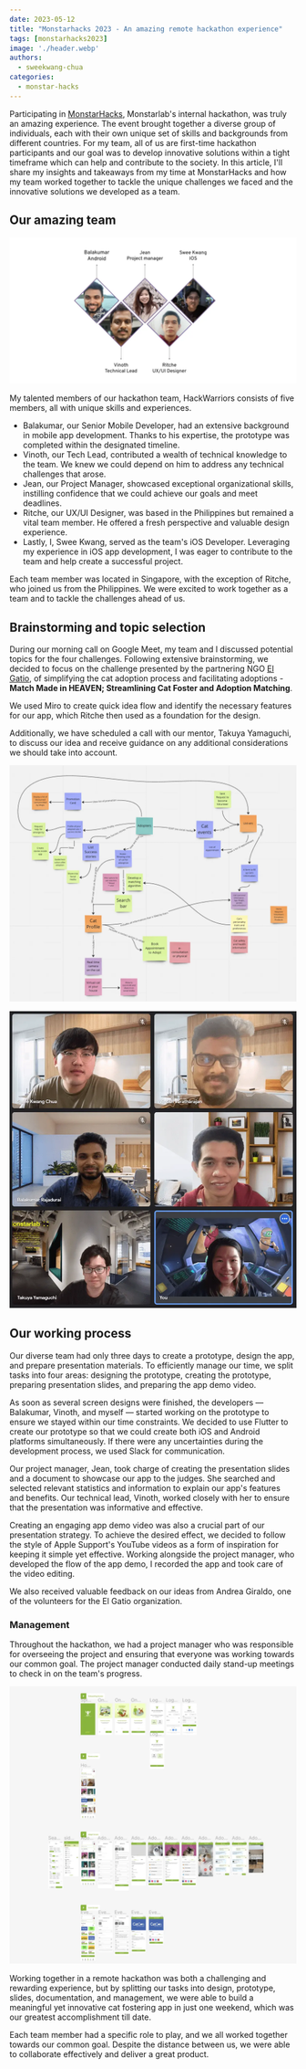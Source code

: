 ```yaml
---
date: 2023-05-12
title: "Monstarhacks 2023 - An amazing remote hackathon experience"
tags: [monstarhacks2023]
image: './header.webp'
authors:
  - sweekwang-chua
categories:
  - monstar-hacks
---
```


Participating in [MonstarHacks](https://www.linkedin.com/showcase/monstarhacks), Monstarlab's internal hackathon, was truly an amazing experience. The event brought together a diverse group of individuals, each with their own unique set of skills and backgrounds from different countries. For my team, all of us are first-time hackathon participants and our goal was to develop innovative solutions within a tight timeframe which can help and contribute to the society. In this article, I'll share my insights and takeaways from my time at MonstarHacks and how my team worked together to tackle the unique challenges we faced and the innovative solutions we developed as a team.

## Our amazing team

![team4-monstarhack](team.webp)

My talented members of our hackathon team, HackWarriors consists of five members, all with unique skills and experiences.

- Balakumar, our Senior Mobile Developer, had an extensive background in mobile app development. Thanks to his expertise, the prototype was completed within the designated timeline.
- Vinoth, our Tech Lead, contributed a wealth of technical knowledge to the team. We knew we could depend on him to address any technical challenges that arose.
- Jean, our Project Manager, showcased exceptional organizational skills, instilling confidence that we could achieve our goals and meet deadlines.
- Ritche, our UX/UI Designer, was based in the Philippines but remained a vital team member. He offered a fresh perspective and valuable design experience.
- Lastly, I, Swee Kwang, served as the team's iOS Developer. Leveraging my experience in iOS app development, I was eager to contribute to the team and help create a successful project.

Each team member was located in Singapore, with the exception of Ritche, who joined us from the Philippines. We were excited to work together as a team and to tackle the challenges ahead of us.

## Brainstorming and topic selection

During our morning call on Google Meet, my team and I discussed potential topics for the four challenges. Following extensive brainstorming, we decided to focus on the challenge presented by the partnering NGO [El Gatio](https://elgatio.org/), of simplifying the cat adoption process and facilitating adoptions - **Match Made in HEAVEN; Streamlining Cat Foster and Adoption Matching**.

We used Miro to create quick idea flow and identify the necessary features for our app, which Ritche then used as a foundation for the design.

Additionally, we have scheduled a call with our mentor, Takuya Yamaguchi, to discuss our idea and receive guidance on any additional considerations we should take into account.

![brainstorming-with-miro](miro.webp)

![team-mentor](team-mentor.webp)

## Our working process

Our diverse team had only three days to create a prototype, design the app, and prepare presentation materials. To efficiently manage our time, we split tasks into four areas: designing the prototype, creating the prototype, preparing presentation slides, and preparing the app demo video.

As soon as several screen designs were finished, the developers — Balakumar, Vinoth, and myself — started working on the prototype to ensure we stayed within our time constraints. We decided to use Flutter to create our prototype so that we could create both iOS and Android platforms simultaneously. If there were any uncertainties during the development process, we used Slack for communication.

Our project manager, Jean, took charge of creating the presentation slides and a document to showcase our app to the judges. She searched and selected relevant statistics and information to explain our app's features and benefits. Our technical lead, Vinoth, worked closely with her to ensure that the presentation was informative and effective.

Creating an engaging app demo video was also a crucial part of our presentation strategy. To achieve the desired effect, we decided to follow the style of Apple Support's YouTube videos as a form of inspiration for keeping it simple yet effective. Working alongside the project manager, who developed the flow of the app demo, I recorded the app and took care of the video editing.

We also received valuable feedback on our ideas from Andrea Giraldo, one of the volunteers for the El Gatio organization.

### Management

Throughout the hackathon, we had a project manager who was responsible for overseeing the project and ensuring that everyone was working towards our common goal. The project manager conducted daily stand-up meetings to check in on the team's progress.

![team-mentor](design.webp)

Working together in a remote hackathon was both a challenging and rewarding experience, but by splitting our tasks into design, prototype, slides, documentation, and management, we were able to build a meaningful yet innovative cat fostering app in just one weekend, which was our greatest accomplishment till date.

Each team member had a specific role to play, and we all worked together towards our common goal. Despite the distance between us, we were able to collaborate effectively and deliver a great product.
